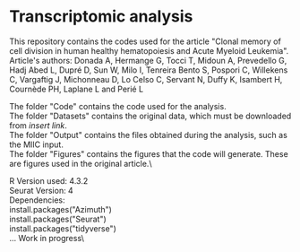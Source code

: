 # Transcriptomic analysis
This repository contains the codes used for the article "Clonal memory of cell division in human healthy hematopoiesis and Acute Myeloid Leukemia".\
Article's authors: Donada A, Hermange G, Tocci T, Midoun A, Prevedello G, Hadj Abed L, Dupré D, Sun W, Milo I, Tenreira Bento S, Pospori C, Willekens C, Vargaftig J, Michonneau D, Lo Celso C, Servant N, Duffy K, Isambert H, Cournède PH, Laplane L and Perié L

The folder "Code" contains the code used for the analysis.\
The folder "Datasets" contains the original data, which must be downloaded from *insert link*.\
The folder "Output" contains the files obtained during the analysis, such as the MIIC input.\
The folder "Figures" contains the figures that the code will generate. These are figures used in the original article.\


R Version used: 4.3.2\
Seurat Version: 4\
Dependencies:\
install.packages("Azimuth")\
install.packages("Seurat")\
install.packages("tidyverse")\
… Work in progress\
